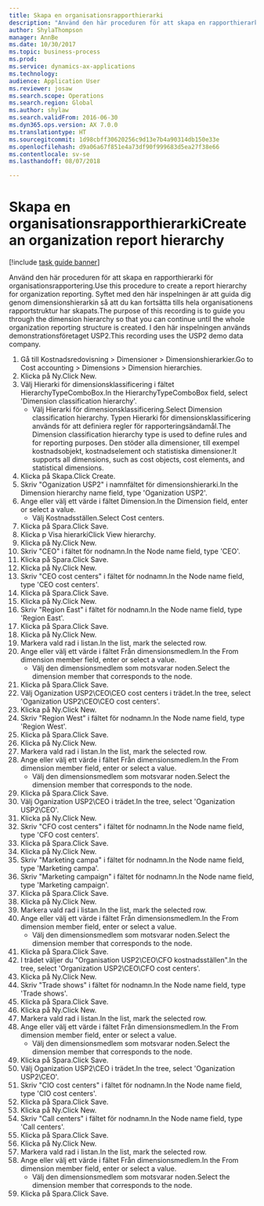 ```yaml
--- 
title: Skapa en organisationsrapporthierarki
description: "Använd den här proceduren för att skapa en rapporthierarki för organisationsrapportering."
author: ShylaThompson
manager: AnnBe
ms.date: 10/30/2017
ms.topic: business-process
ms.prod: 
ms.service: dynamics-ax-applications
ms.technology: 
audience: Application User
ms.reviewer: josaw
ms.search.scope: Operations
ms.search.region: Global
ms.author: shylaw
ms.search.validFrom: 2016-06-30
ms.dyn365.ops.version: AX 7.0.0
ms.translationtype: HT
ms.sourcegitcommit: 1d98cbff30620256c9d13e7b4a90314db150e33e
ms.openlocfilehash: d9a06a67f851e4a73df90f999683d5ea27f38e66
ms.contentlocale: sv-se
ms.lasthandoff: 08/07/2018

---
```

# <a name="create-an-organization-report-hierarchy"></a><span data-ttu-id="99d1e-103">Skapa en organisationsrapporthierarki</span><span class="sxs-lookup"><span data-stu-id="99d1e-103">Create an organization report hierarchy</span></span>

[!include [task guide banner](../../includes/task-guide-banner.md)]

<span data-ttu-id="99d1e-104">Använd den här proceduren för att skapa en rapporthierarki för organisationsrapportering.</span><span class="sxs-lookup"><span data-stu-id="99d1e-104">Use this procedure to create a report hierarchy for organization reporting.</span></span> <span data-ttu-id="99d1e-105">Syftet med den här inspelningen är att guida dig genom dimensionshierarkin så att du kan fortsätta tills hela organisationens rapportstruktur har skapats.</span><span class="sxs-lookup"><span data-stu-id="99d1e-105">The purpose of this recording is to guide you through the dimension hierarchy so that you can continue until the whole organization reporting structure is created.</span></span> <span data-ttu-id="99d1e-106">I den här inspelningen används demonstrationsföretaget USP2.</span><span class="sxs-lookup"><span data-stu-id="99d1e-106">This recording uses the USP2 demo data company.</span></span>

1. <span data-ttu-id="99d1e-107">Gå till Kostnadsredovisning > Dimensioner > Dimensionshierarkier.</span><span class="sxs-lookup"><span data-stu-id="99d1e-107">Go to Cost accounting > Dimensions > Dimension hierarchies.</span></span>
2. <span data-ttu-id="99d1e-108">Klicka på Ny.</span><span class="sxs-lookup"><span data-stu-id="99d1e-108">Click New.</span></span>
3. <span data-ttu-id="99d1e-109">Välj Hierarki för dimensionsklassificering i fältet HierarchyTypeComboBox.</span><span class="sxs-lookup"><span data-stu-id="99d1e-109">In the HierarchyTypeComboBox field, select 'Dimension classification hierarchy'.</span></span>
    * <span data-ttu-id="99d1e-110">Välj Hierarki för dimensionsklassificering.</span><span class="sxs-lookup"><span data-stu-id="99d1e-110">Select Dimension classification hierarchy.</span></span> <span data-ttu-id="99d1e-111">Typen Hierarki för dimensionsklassificering används för att definiera regler för rapporteringsändamål.</span><span class="sxs-lookup"><span data-stu-id="99d1e-111">The Dimension classification hierarchy type is used to define rules and for reporting purposes.</span></span> <span data-ttu-id="99d1e-112">Den stöder alla dimensioner, till exempel kostnadsobjekt, kostnadselement och statistiska dimensioner.</span><span class="sxs-lookup"><span data-stu-id="99d1e-112">It supports all dimensions, such as cost objects, cost elements, and statistical dimensions.</span></span>  
4. <span data-ttu-id="99d1e-113">Klicka på Skapa.</span><span class="sxs-lookup"><span data-stu-id="99d1e-113">Click Create.</span></span>
5. <span data-ttu-id="99d1e-114">Skriv "Oganization USP2" i namnfältet för dimensionshierarki.</span><span class="sxs-lookup"><span data-stu-id="99d1e-114">In the Dimension hierarchy name field, type 'Oganization USP2'.</span></span>
6. <span data-ttu-id="99d1e-115">Ange eller välj ett värde i fältet Dimension.</span><span class="sxs-lookup"><span data-stu-id="99d1e-115">In the Dimension field, enter or select a value.</span></span>
    * <span data-ttu-id="99d1e-116">Välj Kostnadsställen.</span><span class="sxs-lookup"><span data-stu-id="99d1e-116">Select Cost centers.</span></span>  
7. <span data-ttu-id="99d1e-117">Klicka på Spara.</span><span class="sxs-lookup"><span data-stu-id="99d1e-117">Click Save.</span></span>
8. <span data-ttu-id="99d1e-118">Klicka p Visa hierarki</span><span class="sxs-lookup"><span data-stu-id="99d1e-118">Click View hierarchy.</span></span>
9. <span data-ttu-id="99d1e-119">Klicka på Ny.</span><span class="sxs-lookup"><span data-stu-id="99d1e-119">Click New.</span></span>
10. <span data-ttu-id="99d1e-120">Skriv "CEO" i fältet för nodnamn.</span><span class="sxs-lookup"><span data-stu-id="99d1e-120">In the Node name field, type 'CEO'.</span></span>
11. <span data-ttu-id="99d1e-121">Klicka på Spara.</span><span class="sxs-lookup"><span data-stu-id="99d1e-121">Click Save.</span></span>
12. <span data-ttu-id="99d1e-122">Klicka på Ny.</span><span class="sxs-lookup"><span data-stu-id="99d1e-122">Click New.</span></span>
13. <span data-ttu-id="99d1e-123">Skriv "CEO cost centers" i fältet för nodnamn.</span><span class="sxs-lookup"><span data-stu-id="99d1e-123">In the Node name field, type 'CEO cost centers'.</span></span>
14. <span data-ttu-id="99d1e-124">Klicka på Spara.</span><span class="sxs-lookup"><span data-stu-id="99d1e-124">Click Save.</span></span>
15. <span data-ttu-id="99d1e-125">Klicka på Ny.</span><span class="sxs-lookup"><span data-stu-id="99d1e-125">Click New.</span></span>
16. <span data-ttu-id="99d1e-126">Skriv "Region East" i fältet för nodnamn.</span><span class="sxs-lookup"><span data-stu-id="99d1e-126">In the Node name field, type 'Region East'.</span></span>
17. <span data-ttu-id="99d1e-127">Klicka på Spara.</span><span class="sxs-lookup"><span data-stu-id="99d1e-127">Click Save.</span></span>
18. <span data-ttu-id="99d1e-128">Klicka på Ny.</span><span class="sxs-lookup"><span data-stu-id="99d1e-128">Click New.</span></span>
19. <span data-ttu-id="99d1e-129">Markera vald rad i listan.</span><span class="sxs-lookup"><span data-stu-id="99d1e-129">In the list, mark the selected row.</span></span>
20. <span data-ttu-id="99d1e-130">Ange eller välj ett värde i fältet Från dimensionsmedlem.</span><span class="sxs-lookup"><span data-stu-id="99d1e-130">In the From dimension member field, enter or select a value.</span></span>
    * <span data-ttu-id="99d1e-131">Välj den dimensionsmedlem som motsvarar noden.</span><span class="sxs-lookup"><span data-stu-id="99d1e-131">Select the dimension member that corresponds to the node.</span></span>  
21. <span data-ttu-id="99d1e-132">Klicka på Spara.</span><span class="sxs-lookup"><span data-stu-id="99d1e-132">Click Save.</span></span>
22. <span data-ttu-id="99d1e-133">Välj Oganization USP2\CEO\CEO cost centers i trädet.</span><span class="sxs-lookup"><span data-stu-id="99d1e-133">In the tree, select 'Oganization USP2\CEO\CEO cost centers'.</span></span>
23. <span data-ttu-id="99d1e-134">Klicka på Ny.</span><span class="sxs-lookup"><span data-stu-id="99d1e-134">Click New.</span></span>
24. <span data-ttu-id="99d1e-135">Skriv "Region West" i fältet för nodnamn.</span><span class="sxs-lookup"><span data-stu-id="99d1e-135">In the Node name field, type 'Region West'.</span></span>
25. <span data-ttu-id="99d1e-136">Klicka på Spara.</span><span class="sxs-lookup"><span data-stu-id="99d1e-136">Click Save.</span></span>
26. <span data-ttu-id="99d1e-137">Klicka på Ny.</span><span class="sxs-lookup"><span data-stu-id="99d1e-137">Click New.</span></span>
27. <span data-ttu-id="99d1e-138">Markera vald rad i listan.</span><span class="sxs-lookup"><span data-stu-id="99d1e-138">In the list, mark the selected row.</span></span>
28. <span data-ttu-id="99d1e-139">Ange eller välj ett värde i fältet Från dimensionsmedlem.</span><span class="sxs-lookup"><span data-stu-id="99d1e-139">In the From dimension member field, enter or select a value.</span></span>
    * <span data-ttu-id="99d1e-140">Välj den dimensionsmedlem som motsvarar noden.</span><span class="sxs-lookup"><span data-stu-id="99d1e-140">Select the dimension member that corresponds to the node.</span></span>  
29. <span data-ttu-id="99d1e-141">Klicka på Spara.</span><span class="sxs-lookup"><span data-stu-id="99d1e-141">Click Save.</span></span>
30. <span data-ttu-id="99d1e-142">Välj Oganization USP2\CEO i trädet.</span><span class="sxs-lookup"><span data-stu-id="99d1e-142">In the tree, select 'Oganization USP2\CEO'.</span></span>
31. <span data-ttu-id="99d1e-143">Klicka på Ny.</span><span class="sxs-lookup"><span data-stu-id="99d1e-143">Click New.</span></span>
32. <span data-ttu-id="99d1e-144">Skriv "CFO cost centers" i fältet för nodnamn.</span><span class="sxs-lookup"><span data-stu-id="99d1e-144">In the Node name field, type 'CFO cost centers'.</span></span>
33. <span data-ttu-id="99d1e-145">Klicka på Spara.</span><span class="sxs-lookup"><span data-stu-id="99d1e-145">Click Save.</span></span>
34. <span data-ttu-id="99d1e-146">Klicka på Ny.</span><span class="sxs-lookup"><span data-stu-id="99d1e-146">Click New.</span></span>
35. <span data-ttu-id="99d1e-147">Skriv "Marketing campa" i fältet för nodnamn.</span><span class="sxs-lookup"><span data-stu-id="99d1e-147">In the Node name field, type 'Marketing campa'.</span></span>
36. <span data-ttu-id="99d1e-148">Skriv "Marketing campaign" i fältet för nodnamn.</span><span class="sxs-lookup"><span data-stu-id="99d1e-148">In the Node name field, type 'Marketing campaign'.</span></span>
37. <span data-ttu-id="99d1e-149">Klicka på Spara.</span><span class="sxs-lookup"><span data-stu-id="99d1e-149">Click Save.</span></span>
38. <span data-ttu-id="99d1e-150">Klicka på Ny.</span><span class="sxs-lookup"><span data-stu-id="99d1e-150">Click New.</span></span>
39. <span data-ttu-id="99d1e-151">Markera vald rad i listan.</span><span class="sxs-lookup"><span data-stu-id="99d1e-151">In the list, mark the selected row.</span></span>
40. <span data-ttu-id="99d1e-152">Ange eller välj ett värde i fältet Från dimensionsmedlem.</span><span class="sxs-lookup"><span data-stu-id="99d1e-152">In the From dimension member field, enter or select a value.</span></span>
    * <span data-ttu-id="99d1e-153">Välj den dimensionsmedlem som motsvarar noden.</span><span class="sxs-lookup"><span data-stu-id="99d1e-153">Select the dimension member that corresponds to the node.</span></span>  
41. <span data-ttu-id="99d1e-154">Klicka på Spara.</span><span class="sxs-lookup"><span data-stu-id="99d1e-154">Click Save.</span></span>
42. <span data-ttu-id="99d1e-155">I trädet väljer du "Organisation USP2\CEO\CFO kostnadsställen".</span><span class="sxs-lookup"><span data-stu-id="99d1e-155">In the tree, select 'Organization USP2\CEO\CFO cost centers'.</span></span>
43. <span data-ttu-id="99d1e-156">Klicka på Ny.</span><span class="sxs-lookup"><span data-stu-id="99d1e-156">Click New.</span></span>
44. <span data-ttu-id="99d1e-157">Skriv "Trade shows" i fältet för nodnamn.</span><span class="sxs-lookup"><span data-stu-id="99d1e-157">In the Node name field, type 'Trade shows'.</span></span>
45. <span data-ttu-id="99d1e-158">Klicka på Spara.</span><span class="sxs-lookup"><span data-stu-id="99d1e-158">Click Save.</span></span>
46. <span data-ttu-id="99d1e-159">Klicka på Ny.</span><span class="sxs-lookup"><span data-stu-id="99d1e-159">Click New.</span></span>
47. <span data-ttu-id="99d1e-160">Markera vald rad i listan.</span><span class="sxs-lookup"><span data-stu-id="99d1e-160">In the list, mark the selected row.</span></span>
48. <span data-ttu-id="99d1e-161">Ange eller välj ett värde i fältet Från dimensionsmedlem.</span><span class="sxs-lookup"><span data-stu-id="99d1e-161">In the From dimension member field, enter or select a value.</span></span>
    * <span data-ttu-id="99d1e-162">Välj den dimensionsmedlem som motsvarar noden.</span><span class="sxs-lookup"><span data-stu-id="99d1e-162">Select the dimension member that corresponds to the node.</span></span>  
49. <span data-ttu-id="99d1e-163">Klicka på Spara.</span><span class="sxs-lookup"><span data-stu-id="99d1e-163">Click Save.</span></span>
50. <span data-ttu-id="99d1e-164">Välj Oganization USP2\CEO i trädet.</span><span class="sxs-lookup"><span data-stu-id="99d1e-164">In the tree, select 'Oganization USP2\CEO'.</span></span>
51. <span data-ttu-id="99d1e-165">Skriv "CIO cost centers" i fältet för nodnamn.</span><span class="sxs-lookup"><span data-stu-id="99d1e-165">In the Node name field, type 'CIO cost centers'.</span></span>
52. <span data-ttu-id="99d1e-166">Klicka på Spara.</span><span class="sxs-lookup"><span data-stu-id="99d1e-166">Click Save.</span></span>
53. <span data-ttu-id="99d1e-167">Klicka på Ny.</span><span class="sxs-lookup"><span data-stu-id="99d1e-167">Click New.</span></span>
54. <span data-ttu-id="99d1e-168">Skriv "Call centers" i fältet för nodnamn.</span><span class="sxs-lookup"><span data-stu-id="99d1e-168">In the Node name field, type 'Call centers'.</span></span>
55. <span data-ttu-id="99d1e-169">Klicka på Spara.</span><span class="sxs-lookup"><span data-stu-id="99d1e-169">Click Save.</span></span>
56. <span data-ttu-id="99d1e-170">Klicka på Ny.</span><span class="sxs-lookup"><span data-stu-id="99d1e-170">Click New.</span></span>
57. <span data-ttu-id="99d1e-171">Markera vald rad i listan.</span><span class="sxs-lookup"><span data-stu-id="99d1e-171">In the list, mark the selected row.</span></span>
58. <span data-ttu-id="99d1e-172">Ange eller välj ett värde i fältet Från dimensionsmedlem.</span><span class="sxs-lookup"><span data-stu-id="99d1e-172">In the From dimension member field, enter or select a value.</span></span>
    * <span data-ttu-id="99d1e-173">Välj den dimensionsmedlem som motsvarar noden.</span><span class="sxs-lookup"><span data-stu-id="99d1e-173">Select the dimension member that corresponds to the node.</span></span>  
59. <span data-ttu-id="99d1e-174">Klicka på Spara.</span><span class="sxs-lookup"><span data-stu-id="99d1e-174">Click Save.</span></span>


